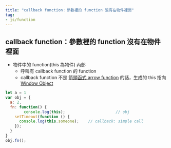 ```yaml
---
title: "callback function：參數裡的 function 沒有在物件裡面"
tag: 
- js/function
---
```


##  callback function：參數裡的 function 沒有在物件裡面

- 物件中的 function(this 為物件) 內部
	- 呼叫有 callback function 的 function
	- callback function 不是 [箭頭函式 arrow function](箭頭函式%20arrow%20function.md) 的話，生成的 this 指向 [Window Object](Window%20Object.md)


```js
let a = 1
var obj = {
  a: 2,
  fn: function() {
		console.log(this); 						// obj
    setTimeout(function () {
      console.log(this.someone);    // callback: simple call
    });
  }
}
obj.fn();
```
